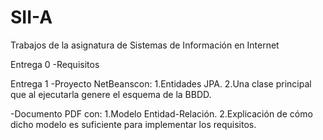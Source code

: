 # SII-A

Trabajos de la asignatura de Sistemas de Información en Internet

Entrega 0
-Requisitos


Entrega 1
-Proyecto NetBeanscon: 
1.Entidades JPA.
2.Una clase principal que al ejecutarla genere el esquema de la BBDD. 

-Documento PDF con: 
1.Modelo Entidad-Relación.
2.Explicación de cómo dicho modelo es suficiente para implementar los requisitos.
